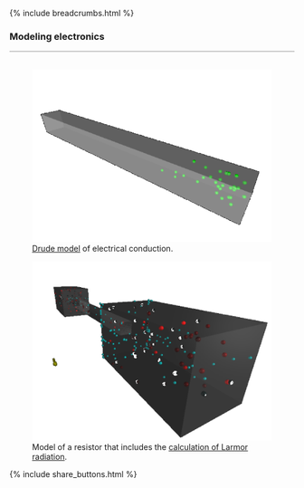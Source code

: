 {% include breadcrumbs.html %}

### Modeling electronics 
<div style="border-top: 1px solid #999999"><br/></div>

<div class="double_image">
  <figure class="left_image">
    <a href="drude_model.html">
      <img alt="Drude model" src="images/drude_model.png" title="Click to animate"/>
    </a>
    <figcaption><a href="https://en.wikipedia.org/wiki/Drude_model">Drude model</a> 
    of electrical conduction. </figcaption>
  </figure>
  <figure class="right_image">
    <a href="larmor_resistor.html">
      <img alt="Larmor resistor" src="images/larmor_resistor.png" title="Click to animate"/>
    </a>
    <figcaption>Model of a resistor that includes the
    <a href="https://en.wikipedia.org/wiki/Larmor_formula">calculation of Larmor radiation</a>.
    </figcaption>  
  </figure>
</div>
<p style="clear: both;"></p>

{% include share_buttons.html %}
